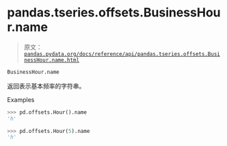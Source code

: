 # pandas.tseries.offsets.BusinessHour.name

> 原文：[`pandas.pydata.org/docs/reference/api/pandas.tseries.offsets.BusinessHour.name.html`](https://pandas.pydata.org/docs/reference/api/pandas.tseries.offsets.BusinessHour.name.html)

```py
BusinessHour.name
```

返回表示基本频率的字符串。

Examples

```py
>>> pd.offsets.Hour().name
'h' 
```

```py
>>> pd.offsets.Hour(5).name
'h' 
```

